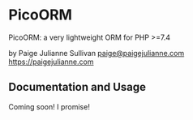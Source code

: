 # PicoORM

PicoORM: a very lightweight ORM for PHP >=7.4

by Paige Julianne Sullivan <paige@paigejulianne.com> https://paigejulianne.com

## Documentation and Usage

Coming soon!  I promise!
